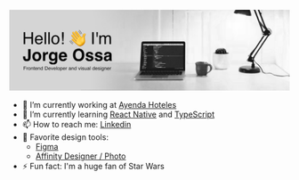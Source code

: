 ![header](./assets/profile-header.png)
- 🔭 I’m currently working at [Ayenda Hoteles](https://www.ayenda.com/)
- 🌱 I’m currently learning [React Native](https://reactnative.dev/) and [TypeScript](https://www.typescriptlang.org/)
- 📫 How to reach me: [Linkedin](https://www.linkedin.com/in/jorgehossa/)
- 🎨 Favorite design tools:
  - [Figma](https://www.figma.com/@georgehossa)
  - [Affinity Designer / Photo](https://affinity.serif.com/en-us/)
- ⚡ Fun fact: I'm a huge fan of Star Wars